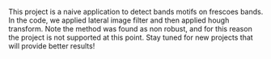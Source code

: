 This project is a naive application to detect bands motifs on frescoes bands.
In the code, we applied lateral image filter and then applied hough transform.
Note the method was found as non robust, and for this reason the project is not supported at this point.
Stay tuned for new projects that will provide better results!
